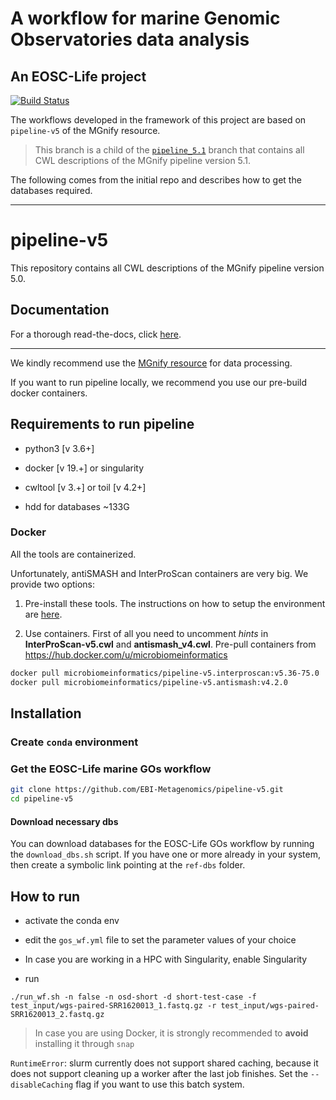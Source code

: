 # A workflow for marine Genomic Observatories data analysis
## An EOSC-Life project



[![Build Status](https://travis-ci.org/EBI-Metagenomics/pipeline-v5.svg?branch=master)](https://travis-ci.com/EBI-Metagenomics/pipeline-v5)

The workflows developed in the framework of this project are based on `pipeline-v5` of the MGnify resource. 

> This branch is a child of the [`pipeline_5.1`](https://github.com/hariszaf/pipeline-v5/tree/pipeline_5.1) branch 
that contains all CWL descriptions of the MGnify pipeline version 5.1.

The following comes from the initial repo and describes how to get the databases required.

---

# pipeline-v5

This repository contains all CWL descriptions of the MGnify pipeline version 5.0.

## Documentation

For a thorough read-the-docs, click [here](https://emg-docs.readthedocs.io/en/latest/analysis.html#overview). 

---

We kindly recommend use the [MGnify resource](https://www.ebi.ac.uk/metagenomics/) for data processing.

If you want to run pipeline locally, we recommend you use our pre-build docker containers. 

## Requirements to run pipeline 

- python3 [v 3.6+]
- docker [v 19.+] or singularity
- cwltool [v 3.+] or toil [v 4.2+]

- hdd for databases ~133G

### Docker

All the tools are containerized. 

Unfortunately, antiSMASH and InterProScan containers are very big. We provide two options:
1. Pre-install these tools. The instructions on how to setup the environment are [here](environment/README.md).

2. Use containers. First of all you need to uncomment *hints* in **InterProScan-v5.cwl** and **antismash_v4.cwl**.
Pre-pull containers from https://hub.docker.com/u/microbiomeinformatics
```bash
docker pull microbiomeinformatics/pipeline-v5.interproscan:v5.36-75.0
docker pull microbiomeinformatics/pipeline-v5.antismash:v4.2.0
```


## Installation


### Create `conda` environment 



### Get the EOSC-Life marine GOs workflow

```bash
git clone https://github.com/EBI-Metagenomics/pipeline-v5.git 
cd pipeline-v5
```

#### Download necessary dbs

You can download databases for the EOSC-Life GOs workflow by running the
`download_dbs.sh` script.
If you have one or more already in your system, then create a symbolic link pointing 
at the `ref-dbs` folder. 






## How to run


- activate the conda env 

- edit the `gos_wf.yml` file to set the parameter values of your choice

- In case you are working in a HPC with Singularity, enable Singularity

- run 

```
./run_wf.sh -n false -n osd-short -d short-test-case -f test_input/wgs-paired-SRR1620013_1.fastq.gz -r test_input/wgs-paired-SRR1620013_2.fastq.gz
```

> In case you are using Docker, it is strongly recommended to **avoid** installing it through `snap`


`RuntimeError`: slurm currently does not support shared caching, because it does not support cleaning up a worker after the last job finishes. 
Set the `--disableCaching` flag if you want to use this batch system.
